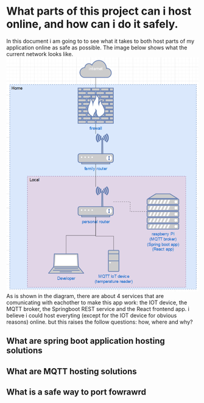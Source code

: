 # What parts of this project can i host online, and how can i do it safely.
In this document i am going to to see what it takes to both host parts of my application online as safe as possible.
The image below shows what the current network looks like.
![local network diagram](https://github.com/Rudolfisky/Demotica_Dashboard-Info/blob/main/Media/Demotica_Dashboard-local_network.png)
As is shown in the diagram, there are about 4 services that are comunicating with eachother to make this app work: the IOT device, the MQTT broker, the Springboot REST service and the React frontend app. i believe i could host everyting (except for the IOT device for obvious reasons) online. but this raises the follow questions: how, where and why?

## What are spring boot application hosting solutions

## What are MQTT hosting solutions

## What is a safe way to port fowrawrd
